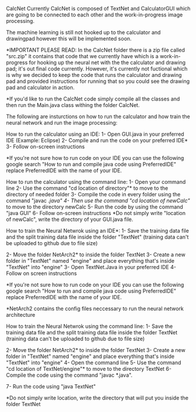 CalcNet
Currently CalcNet is composed of TextNet and CalculatorGUI which are going to be connected to each other and the work-in-progress image processing.

The machine learning is still not hooked up to the calculator and drawingpad however this will be implemented soon.

*IMPORTANT PLEASE READ:
 In the CalcNet folder there is a zip file called "src.zip" it contains that code that we currently have which is
a work-in-progress for hooking up the neural net with the the calculator and drawing pad; it's out final code currently.
However, it's currently not fuctional which is why we decided to keep the code that runs the calculator and drawing pad and provided
instructions for running that so you could see the drawing pad and calculator in action. 

*If you'd like to run the CalcNet code simply compile all the classes and then run the Main.java class withing the folder CalcNet.


The following are insturctions on how to run the calculator and how train the neural network and run the image processing:


How to run the calculator using an IDE:
1- Open GUI.java in your preferred IDE (Example: Eclipse)
2- Compile and run the code on your preferred IDE*
3- Follow on-screen instructions

*If you're not sure how to run code on your IDE you can use the following google search "How to run and compile java code using PreferredIDE" replace PreferredIDE with the name of your IDE.

How to run the calculator using the command line:
1- Open your command line
2- Use the command "cd location of directory"* to move to the directory of needed folder
3- Compile the code in every folder using the command "javac *.java"
4- Then use the command "cd location of newCalc"* to move to the directory newCalc
5- Run the code by using the command "java GUI"
6- Follow on-screen instructions
*Do not simply write "location of newCalc", write the directory of your GUI.java file.


How to train the Neural Netwrok using an IDE*:
1- Save the training data file and the split training data file inside the folder "TextNet" (training data can't be uploaded to github due to file size)

2- Move the folder NetArch2* to inside the folder TextNet
3- Create a new folder in "TextNet" named "engine" and place everything that's inside "TextNet" into "engine"
3- Open TextNet.Java in your preferred IDE
4- Follow on screen instructions

*If you're not sure how to run code on your IDE you can use the following google search "How to run and compile java code using PreferredIDE" replace PreferredIDE with the name of your IDE.

*NetArch2 contains the config files neccessary to run the neural network architecture


How to train the Neural Netwrok using the command line:
1- Save the training data file and the split training data file inside the folder TextNet (training data can't be uploaded to github due to file size)

2- Move the folder NetArch2* to inside the folder TextNet
3- Create a new folder in "TextNet" named "engine" and place everything that's inside "TextNet" into "engine"
4- Open the command line
5- Use the command "cd location of TextNet/engine"* to move to the directory TextNet
6- Compile the code using the command "javac *.java".

7- Run the code using "java TextNet"

*Do not simply write location, write the directory that will put you inside the folder TextNet


